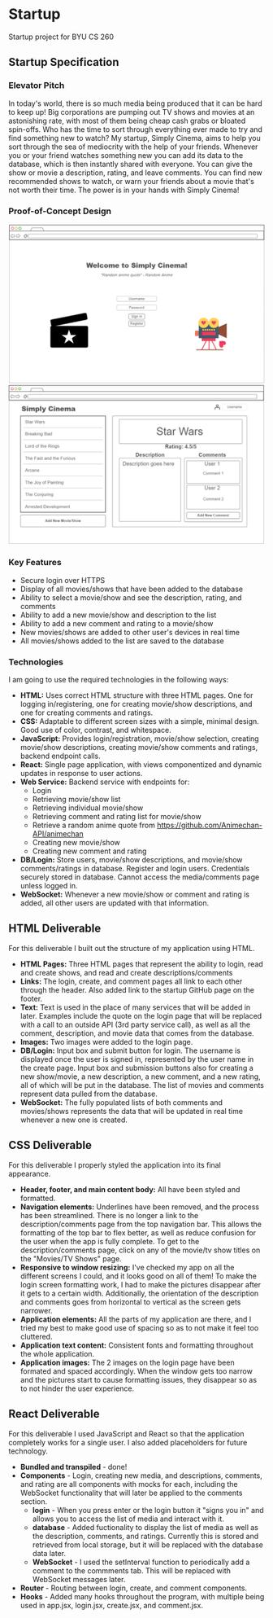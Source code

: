 # Startup
Startup project for BYU CS 260

## Startup Specification ##

### Elevator Pitch ###
In today's world, there is so much media being produced that it can be hard to keep up! Big corporations are pumping out TV shows and movies 
at an astonishing rate, with most of them being cheap cash grabs or bloated spin-offs. Who has the time to sort through everything ever made 
to try and find something new to watch? My startup, Simply Cinema, aims to help you sort through the sea of mediocrity with the help of your 
friends. Whenever you or your friend watches something new you can add its data to the database, which is then instantly shared with everyone. 
You can give the show or movie a description, rating, and leave comments. You can find new recommended shows to watch, or warn your friends 
about a movie that's not worth their time. The power is in your hands with Simply Cinema!

### Proof-of-Concept Design ###
![Login Page](images/loginPage.png)
![Home Page](images/homePage.png)

### Key Features ###
- Secure login over HTTPS
- Display of all movies/shows that have been added to the database
- Ability to select a movie/show and see the description, rating, and comments
- Ability to add a new movie/show and description to the list
- Ability to add a new comment and rating to a movie/show
- New movies/shows are added to other user's devices in real time
- All movies/shows added to the list are saved to the database

### Technologies ###
I am going to use the required technologies in the following ways:

- **HTML:** Uses correct HTML structure with three HTML pages. One for logging in/registering, one for creating movie/show descriptions, and one for creating comments and ratings.
- **CSS:** Adaptable to different screen sizes with a simple, minimal design. Good use of color, contrast, and whitespace.
- **JavaScript:** Provides login/registration, movie/show selection, creating movie/show descriptions, creating movie/show comments and 
ratings, backend endpoint calls.
- **React:** Single page application, with views componentized and dynamic updates in response to user actions.
- **Web Service:** Backend service with endpoints for:
  - Login
  - Retrieving movie/show list
  - Retrieving individual movie/show
  - Retrieving comment and rating list for movie/show
  - Retrieve a random anime quote from https://github.com/Animechan-API/animechan
  - Creating new movie/show
  - Creating new comment and rating
- **DB/Login:** Store users, movie/show descriptions, and movie/show comments/ratings in database. Register and login users. Credentials securely stored in database. Cannot access the media/comments page unless logged in.
- **WebSocket:** Whenever a new movie/show or comment and rating is added, all other users are updated with that information.

## HTML Deliverable ##
For this deliverable I built out the structure of my application using HTML.

- **HTML Pages:** Three HTML pages that represent the ability to login, read and create shows, and read and create descriptions/comments
- **Links:** The login, create, and comment pages all link to each other through the header. Also added link to the startup GitHub page on the footer.
- **Text:** Text is used in the place of many services that will be added in later. Examples include the quote on the login page that will be replaced with a call to an outside API (3rd party service call), as well as all the comment, description, and movie data that comes from the database.
- **Images:** Two images were added to the login page.
- **DB/Login:** Input box and submit button for login. The username is displayed once the user is signed in, represented by the user name in the create page. Input box and submission buttons also for creating a new show/movie, a new description, a new comment, and a new rating, all of which will be put in the database. The list of movies and comments represent data pulled from the database.
- **WebSocket:** The fully populated lists of both comments and movies/shows represents the data that will be updated in real time whenever a new one is created.

## CSS Deliverable ##
For this deliverable I properly styled the application into its final appearance.

- **Header, footer, and main content body:** All have been styled and formatted.
- **Navigation elements:** Underlines have been removed, and the process has been streamlined. There is no longer a link to the description/comments page from the top navigation bar. This allows the formatting of the top bar to flex better, as well as reduce confusion for the user when the app is fully complete. To get to the description/comments page, click on any of the movie/tv show titles on the "Movies/TV Shows" page.
- **Responsive to window resizing:** I've checked my app on all the different screens I could, and it looks good on all of them! To make the login screen formatting work, I had to make the pictures disappear after it gets to a certain width. Additionally, the orientation of the description and comments goes from horizontal to vertical as the screen gets narrower.
- **Application elements:** All the parts of my application are there, and I tried my best to make good use of spacing so as to not make it feel too cluttered.
- **Application text content:** Consistent fonts and formatting throughout the whole application.
- **Application images:** The 2 images on the login page have been formated and spaced accordingly. When the window gets too narrow and the pictures start to cause formatting issues, they disappear so as to not hinder the user experience. 

## React Deliverable
For this deliverable I used JavaScript and React so that the application completely works for a single user. I also added placeholders for future technology.

- **Bundled and transpiled** - done!
- **Components** - Login, creating new media, and descriptions, comments, and rating are all components with mocks for each, including the WebSocket functionality that will later be applied to the comments section.
  - **login** - When you press enter or the login button it "signs you in" and allows you to access the list of media and interact with it.
  - **database** - Added fuctionality to display the list of media as well as the description, comments, and ratings. Currently this is stored and retrieved from local storage, but it will be replaced with the database data later.
  - **WebSocket** - I used the setInterval function to periodically add a comment to the commments tab. This will be replaced with WebSocket messages later.
- **Router** - Routing between login, create, and comment components.
- **Hooks** - Added many hooks throughout the program, with multiple being used in app.jsx, login.jsx, create.jsx, and comment.jsx.